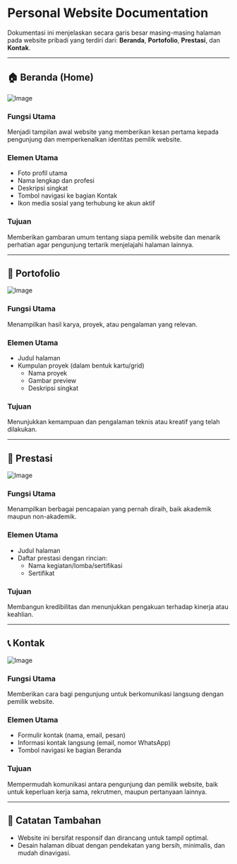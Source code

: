 # Personal Website Documentation

Dokumentasi ini menjelaskan secara garis besar masing-masing halaman pada website pribadi yang terdiri dari: **Beranda**, **Portofolio**, **Prestasi**, dan **Kontak**.

---

## 🏠 Beranda (Home)
![Image](https://github.com/user-attachments/assets/7a7f31ce-8fc7-4342-b4c6-167505bea239)

### Fungsi Utama
Menjadi tampilan awal website yang memberikan kesan pertama kepada pengunjung dan memperkenalkan identitas pemilik website.

### Elemen Utama
- Foto profil utama
- Nama lengkap dan profesi
- Deskripsi singkat
- Tombol navigasi ke bagian Kontak
- Ikon media sosial yang terhubung ke akun aktif

### Tujuan
Memberikan gambaran umum tentang siapa pemilik website dan menarik perhatian agar pengunjung tertarik menjelajahi halaman lainnya.

---

## 💼 Portofolio
![Image](https://github.com/user-attachments/assets/b9104efc-ea74-4bb2-8606-c3a758dfd0f7)

### Fungsi Utama
Menampilkan hasil karya, proyek, atau pengalaman yang relevan.

### Elemen Utama
- Judul halaman
- Kumpulan proyek (dalam bentuk kartu/grid)
  - Nama proyek
  - Gambar preview
  - Deskripsi singkat

### Tujuan
Menunjukkan kemampuan dan pengalaman teknis atau kreatif yang telah dilakukan.

---

## 🏅 Prestasi
![Image](https://github.com/user-attachments/assets/dabd7084-abaf-4bd3-91d0-958bb2cd3bf0)


### Fungsi Utama
Menampilkan berbagai pencapaian yang pernah diraih, baik akademik maupun non-akademik.

### Elemen Utama
- Judul halaman
- Daftar prestasi dengan rincian:
  - Nama kegiatan/lomba/sertifikasi
  - Sertifikat

### Tujuan
Membangun kredibilitas dan menunjukkan pengakuan terhadap kinerja atau keahlian.

---

## 📞 Kontak
![Image](https://github.com/user-attachments/assets/7a15663c-6ead-4760-80cb-51c3c5a68eb3)

### Fungsi Utama
Memberikan cara bagi pengunjung untuk berkomunikasi langsung dengan pemilik website.

### Elemen Utama
- Formulir kontak (nama, email, pesan)
- Informasi kontak langsung (email, nomor WhatsApp)
- Tombol navigasi ke bagian Beranda

### Tujuan
Mempermudah komunikasi antara pengunjung dan pemilik website, baik untuk keperluan kerja sama, rekrutmen, maupun pertanyaan lainnya.

---

## 📌 Catatan Tambahan

- Website ini bersifat responsif dan dirancang untuk tampil optimal.
- Desain halaman dibuat dengan pendekatan yang bersih, minimalis, dan mudah dinavigasi.

